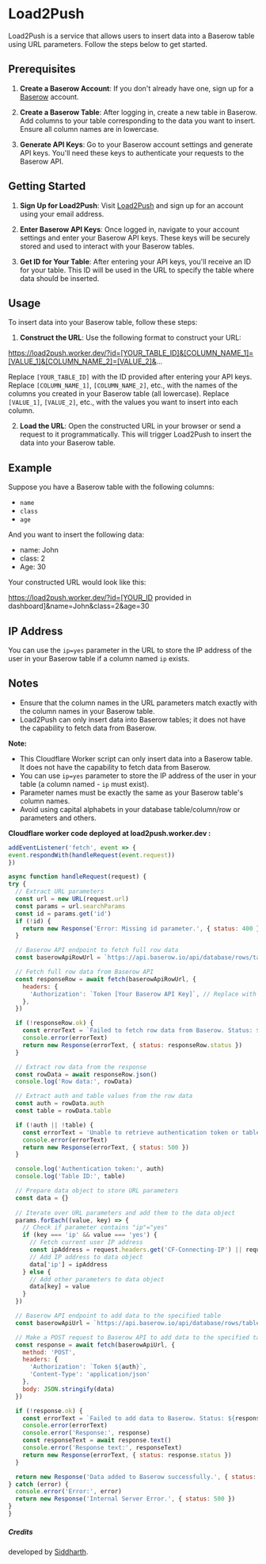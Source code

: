 # Load2Push

Load2Push is a service that allows users to insert data into a Baserow table using URL parameters. Follow the steps below to get started.

## Prerequisites

1. **Create a Baserow Account**: If you don't already have one, sign up for a [Baserow](https://baserow.io/) account.

2. **Create a Baserow Table**: After logging in, create a new table in Baserow. Add columns to your table corresponding to the data you want to insert. Ensure all column names are in lowercase.

3. **Generate API Keys**: Go to your Baserow account settings and generate API keys. You'll need these keys to authenticate your requests to the Baserow API.

## Getting Started

1. **Sign Up for Load2Push**: Visit [Load2Push](https://load2push.netlify.app/) and sign up for an account using your email address.

2. **Enter Baserow API Keys**: Once logged in, navigate to your account settings and enter your Baserow API keys. These keys will be securely stored and used to interact with your Baserow tables.

3. **Get ID for Your Table**: After entering your API keys, you'll receive an ID for your table. This ID will be used in the URL to specify the table where data should be inserted.

## Usage

To insert data into your Baserow table, follow these steps:

1. **Construct the URL**: Use the following format to construct your URL:

https://load2push.worker.dev/?id=[YOUR_TABLE_ID]&[COLUMN_NAME_1]=[VALUE_1]&[COLUMN_NAME_2]=[VALUE_2]&...

Replace `[YOUR_TABLE_ID]` with the ID provided after entering your API keys. Replace `[COLUMN_NAME_1]`, `[COLUMN_NAME_2]`, etc., with the names of the columns you created in your Baserow table (all lowercase). Replace `[VALUE_1]`, `[VALUE_2]`, etc., with the values you want to insert into each column.

2. **Load the URL**: Open the constructed URL in your browser or send a request to it programmatically. This will trigger Load2Push to insert the data into your Baserow table.

## Example

Suppose you have a Baserow table with the following columns:

- `name`
- `class`
- `age`

And you want to insert the following data:

- name: John
- class: 2
- Age: 30

Your constructed URL would look like this:

https://load2push.worker.dev/?id=[YOUR_ID provided in dashboard]&name=John&class=2&age=30


## IP Address

You can use the `ip=yes` parameter in the URL to store the IP address of the user in your Baserow table if a column named `ip` exists.

## Notes

- Ensure that the column names in the URL parameters match exactly with the column names in your Baserow table.
- Load2Push can only insert data into Baserow tables; it does not have the capability to fetch data from Baserow.



**Note:**

- This Cloudflare Worker script can only insert data into a Baserow table. It does not have the capability to fetch data from Baserow.
- You can use `ip=yes` parameter to store the IP address of the user in your table (a column named - `ip` must exist).
- Parameter names must be exactly the same as your Baserow table's column names.
- Avoid using capital alphabets in your database table/column/row or parameters and others.

**Cloudflare worker code deployed at load2push.worker.dev :**
  
  
  ```javascript
addEventListener('fetch', event => {
  event.respondWith(handleRequest(event.request))
})

async function handleRequest(request) {
  try {
    // Extract URL parameters
    const url = new URL(request.url)
    const params = url.searchParams
    const id = params.get('id')
    if (!id) {
      return new Response('Error: Missing id parameter.', { status: 400 })
    }

    // Baserow API endpoint to fetch full row data
    const baserowApiRowUrl = `https://api.baserow.io/api/database/rows/table/263653/${id}/?user_field_names=true`

    // Fetch full row data from Baserow API
    const responseRow = await fetch(baserowApiRowUrl, {
      headers: {
        'Authorization': `Token [Your Baserow API Key]`, // Replace with your actual API key
      },
    })

    if (!responseRow.ok) {
      const errorText = `Failed to fetch row data from Baserow. Status: ${responseRow.status}`
      console.error(errorText)
      return new Response(errorText, { status: responseRow.status })
    }

    // Extract row data from the response
    const rowData = await responseRow.json()
    console.log('Row data:', rowData)

    // Extract auth and table values from the row data
    const auth = rowData.auth
    const table = rowData.table

    if (!auth || !table) {
      const errorText = 'Unable to retrieve authentication token or table ID from Baserow.'
      console.error(errorText)
      return new Response(errorText, { status: 500 })
    }

    console.log('Authentication token:', auth)
    console.log('Table ID:', table)

    // Prepare data object to store URL parameters
    const data = {}
    
    // Iterate over URL parameters and add them to the data object
    params.forEach((value, key) => {
      // Check if parameter contains "ip"="yes"
      if (key === 'ip' && value === 'yes') {
        // Fetch current user IP address
        const ipAddress = request.headers.get('CF-Connecting-IP') || request.headers.get('X-Forwarded-For') || request.headers.get('Remote-Addr') || request.headers.get('X-Real-IP') || request.headers.get('CF-IPCountry')
        // Add IP address to data object
        data['ip'] = ipAddress
      } else {
        // Add other parameters to data object
        data[key] = value
      }
    })

    // Baserow API endpoint to add data to the specified table
    const baserowApiUrl = `https://api.baserow.io/api/database/rows/table/${table}/?user_field_names=true`

    // Make a POST request to Baserow API to add data to the specified table
    const response = await fetch(baserowApiUrl, {
      method: 'POST',
      headers: {
        'Authorization': `Token ${auth}`,
        'Content-Type': 'application/json'
      },
      body: JSON.stringify(data)
    })

    if (!response.ok) {
      const errorText = `Failed to add data to Baserow. Status: ${response.status}`
      console.error(errorText)
      console.error('Response:', response)
      const responseText = await response.text()
      console.error('Response text:', responseText)
      return new Response(errorText, { status: response.status })
    }

    return new Response('Data added to Baserow successfully.', { status: 200 })
  } catch (error) {
    console.error('Error:', error)
    return new Response('Internal Server Error.', { status: 500 })
  }
}
```





##### Credits

developed by [Siddharth](https://github.com/iam11thsiddharth).


